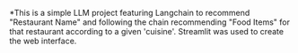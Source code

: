 *This is a simple LLM project featuring Langchain to recommend "Restaurant Name" and following the chain recommending "Food Items" for that restaurant according to a given 'cuisine'. Streamlit was used to create the web interface. 
